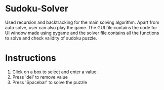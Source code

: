 # Sudoku-Solver
Used recursion and backtracking for the main solving algorithm. Apart from auto solve, user can also play the game.
The GUI file contains the code for UI window made using pygame and the solver file contains all the functions to solve and check validity of sudoku puzzle.

# Instructions
1. Click on a box to select and enter a value.
2. Press 'del' to remove value
3. Press 'Spacebar' to solve the puzzle
